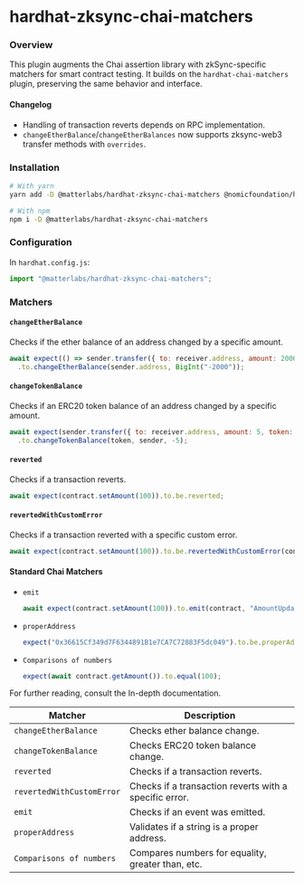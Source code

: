 # hardhat-zksync-chai-matchers

### Overview

This plugin augments the Chai assertion library with zkSync-specific matchers for smart contract testing. It builds on the `hardhat-chai-matchers` plugin, preserving the same behavior and interface.

#### Changelog

* Handling of transaction reverts depends on RPC implementation.
* `changeEtherBalance`/`changeEtherBalances` now supports zksync-web3 transfer methods with `overrides`.

### Installation

```bash
# With yarn
yarn add -D @matterlabs/hardhat-zksync-chai-matchers @nomicfoundation/hardhat-chai-matchers chai @nomiclabs/hardhat-ethers ethers

# With npm
npm i -D @matterlabs/hardhat-zksync-chai-matchers
```

### Configuration

In `hardhat.config.js`:

```javascript
import "@matterlabs/hardhat-zksync-chai-matchers";
```

### Matchers

#### `changeEtherBalance`

Checks if the ether balance of an address changed by a specific amount.

```javascript
await expect(() => sender.transfer({ to: receiver.address, amount: 2000 }))
  .to.changeEtherBalance(sender.address, BigInt("-2000"));
```

#### `changeTokenBalance`

Checks if an ERC20 token balance of an address changed by a specific amount.

```javascript
await expect(sender.transfer({ to: receiver.address, amount: 5, token: token.address }))
  .to.changeTokenBalance(token, sender, -5);
```

#### `reverted`

Checks if a transaction reverts.

```javascript
await expect(contract.setAmount(100)).to.be.reverted;
```

#### `revertedWithCustomError`

Checks if a transaction reverted with a specific custom error.

```javascript
await expect(contract.setAmount(100)).to.be.revertedWithCustomError(contract, "InvalidAmount");
```

#### Standard Chai Matchers

*   `emit`

    ```javascript
    await expect(contract.setAmount(100)).to.emit(contract, "AmountUpdated");
    ```
*   `properAddress`

    ```javascript
    expect("0x36615Cf349d7F6344891B1e7CA7C72883F5dc049").to.be.properAddress;
    ```
*   `Comparisons of numbers`

    ```javascript
    expect(await contract.getAmount()).to.equal(100);
    ```

For further reading, consult the In-depth documentation.

| Matcher                   | Description                                            |
| ------------------------- | ------------------------------------------------------ |
| `changeEtherBalance`      | Checks ether balance change.                           |
| `changeTokenBalance`      | Checks ERC20 token balance change.                     |
| `reverted`                | Checks if a transaction reverts.                       |
| `revertedWithCustomError` | Checks if a transaction reverts with a specific error. |
| `emit`                    | Checks if an event was emitted.                        |
| `properAddress`           | Validates if a string is a proper address.             |
| `Comparisons of numbers`  | Compares numbers for equality, greater than, etc.      |
